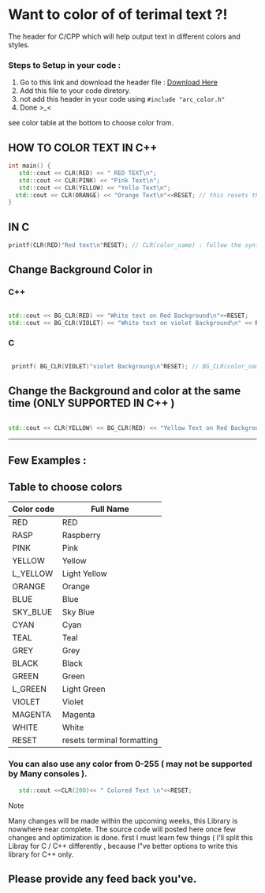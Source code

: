 # Want to color of of terimal text  ?!

The header for C/CPP which will help output text in different colors and styles.

### Steps to Setup in your code :
1. Go to this link and download the header file : [Download Here](https://www.mediafire.com/file/vupzeueiilw3bay/arc_color.h/file)
2. Add this file to your code diretory.
3.  not add this header in your code using `#include "arc_color.h"`
4.  Done >_<

see color table at the bottom to choose color from.


   ## HOW TO COLOR TEXT IN C++
   ```cpp
 int main() {
      std::cout << CLR(RED) << " RED TEXT\n";
      std::cout << CLR(PINK) << "Pink Text\n";
      std::cout << CLR(YELLOW) << "Yello Text\n";
     std::cout << CLR(ORANGE) << "Orange Text\n"<<RESET; // this resets the terminal foramtting
}
```

## IN C

```c
printf(CLR(RED)"Red text\n"RESET); // CLR(color_name) : follow the syntax as it is and use RESET when changing background color.

```

## Change Background Color in


### C++

```cpp

std::cout << BG_CLR(RED) << "White text on Red Background\n"<<RESET;
std::cout << BG_CLR(VIOLET) << "White text on violet Background\n" << RESET;

```

### C

```c

 printf( BG_CLR(VIOLET)"violet Backgroung\n"RESET); // BG_CLR(color_name)


```

 ## Change the Background and color at the same time (ONLY SUPPORTED IN C++ )

```cpp

std::cout << CLR(YELLOW) << BG_CLR(RED) << "Yellow Text on Red Background\n\n" << RESET; 

```

---

## Few Examples :





## Table to choose colors 

| Color code    | Full Name  |
|-------------|------------|
| RED         | RED        |
| RASP        | Raspberry  |
| PINK        | Pink       |
| YELLOW      | Yellow     |
| L_YELLOW    | Light Yellow |
| ORANGE      | Orange     |
| BLUE        | Blue       |
| SKY_BLUE    | Sky Blue   |
| CYAN        | Cyan       |
| TEAL        | Teal       |
| GREY        | Grey       |
| BLACK       | Black      |
| GREEN       | Green      |
| L_GREEN     | Light Green |
| VIOLET      | Violet     |
| MAGENTA     | Magenta    |
| WHITE       | White      |
| RESET       |  resets terminal formatting  |


### You can also use any color from  0-255 ( may not be supported by Many consoles ).

```cpp
   std::cout <<CLR(200)<< " Colored Text \n"<<RESET;
```

>[!note]
>Many changes will be made within the upcoming weeks, this Library is nowwhere near complete.
>The source code will posted here once few changes and optimization is done.
>first I must learn few things ( I'll split this Libray for C / C++ differently , because I"ve better options to write this library for C++ only.

## Please provide any feed back you've.
